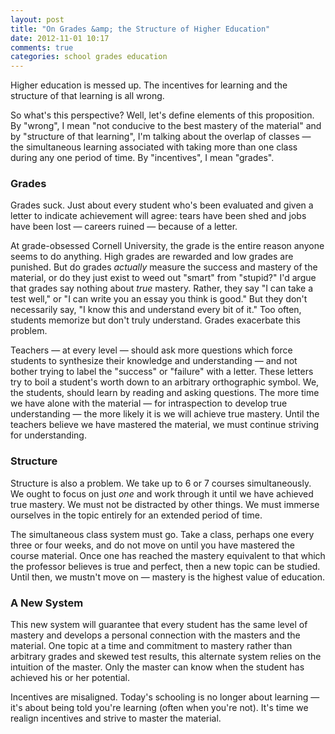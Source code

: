 ```yaml
---
layout: post
title: "On Grades &amp; the Structure of Higher Education"
date: 2012-11-01 10:17
comments: true
categories: school grades education
---
```


Higher education is messed up. The incentives for learning and the structure of that learning is all wrong.

So what's this perspective? Well, let's define elements of this proposition. By "wrong", I mean "not conducive to the best mastery of the material" and by "structure of that learning", I'm talking about the overlap of classes &mdash; the simultaneous learning associated with taking more than one class during any one period of time. By "incentives", I mean "grades".

### Grades

Grades suck. Just about every student who's been evaluated and given a letter to indicate achievement will agree: tears have been shed and jobs have been lost &mdash; careers ruined &mdash; because of a letter.

At grade-obsessed Cornell University, the grade is the entire reason anyone seems to do anything. High grades are rewarded and low grades are punished. But do grades _actually_ measure the success and mastery of the material, or do they just exist to weed out "smart" from "stupid?" I'd argue that grades say nothing about _true_ mastery. Rather, they say "I can take a test well," or "I can write you an essay you think is good." But they don't necessarily say, "I know this and understand every bit of it." Too often, students memorize but don't truly understand. Grades exacerbate this problem.

Teachers &mdash; at every level &mdash; should ask more questions which force students to synthesize their knowledge and understanding &mdash; and not bother trying to label the "success" or "failure" with a letter. These letters try to boil a student's worth down to an arbitrary orthographic symbol. We, the students, should learn by reading and asking questions. The more time we have alone with the material &mdash; for intraspection to develop true understanding &mdash; the more likely it is we will achieve true mastery. Until the teachers believe we have mastered the material, we must continue striving for understanding.

### Structure

Structure is also a problem. We take up to 6 or 7 courses simultaneously. We ought to focus on just _one_ and work through it until we have achieved true mastery. We must not be distracted by other things. We must immerse ourselves in the topic entirely for an extended period of time.

The simultaneous class system must go. Take a class, perhaps one every three or four weeks, and do not move on until you have mastered the course material. Once one has reached the mastery equivalent to that which the professor believes is true and perfect, then a new topic can be studied. Until then, we mustn't move on &mdash; mastery is the highest value of education.

### A New System

This new system will guarantee that every student has the same level of mastery and develops a personal connection with the masters and the material. One topic at a time and commitment to mastery rather than arbitrary grades and skewed test results, this alternate system relies on the intuition of the master. Only the master can know when the student has achieved his or her potential.

Incentives are misaligned. Today's schooling is no longer about learning &mdash; it's about being told you're learning (often when you're not). It's time we realign incentives and strive to master the material.
